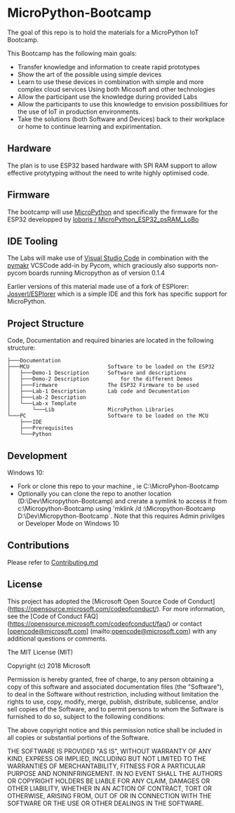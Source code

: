# MicroPython-Bootcamp

The goal of this repo is to hold the materials for a MicroPython IoT Bootcamp.

This Bootcamp has the following main goals:

* Transfer knowledge and information to create rapid prototypes
* Show the art of the possible using simple devices 
* Learn to use these devices in combination with simple and more complex cloud services Using both Micosoft and other technologies
* Allow the participant use the knowledge during provided Labs
* Allow the participants to use this knowledge to envision possibilitiues for the use of IoT in production environments.
* Take the solutions (both Software and Devices) back to their workplace or home to continue learning and expirimentation.

Hardware
--------
The plan is to use ESP32 based hardware with SPI RAM support to allow effective protytyping without the need to write highly optimised code.

Firmware
--------
The bootcamp will use [MicroPython](http://micropython.org/) and specifically the firmware for the ESP32 developped by 
[loboris / MicroPython_ESP32_psRAM_LoBo](https://github.com/loboris/MicroPython_ESP32_psRAM_LoBo) 

IDE Tooling
-----------
The Labs will make use of [Visual Studio Code](https://code.visualstudio.com/Download) in combination with the [pymakr](https://docs.pycom.io/pymakr/installation/vscode) VCSCode add-in by Pycom, 
which graciously also supports non-pycom boards running Micropython as of version 0.1.4

Earlier versions of this material made use of a fork of ESPlorer: [Josverl/ESPlorer](https://github.com/Josverl/ESPlorer) which is a simple IDE and this fork has specific support for MicroPython.

## Project Structure
Code, Documentation and required binaries are located in the following structure:

    ├───Documentation
    ├───MCU                         Software to be loaded on the ESP32
    │   ├───Demo-1 Description      Software and descriptions 
    │   ├───Demo-2 Description          for the different Demos
    │   ├───Firmware                The ESP32 Firmware to be used
    │   ├───Lab-1 Description       Lab code and Decumentation
    │   ├───Lab-2 Description
    │   └───Lab-x Template
    │       └───Lib                 MicroPython Libraries
    └───PC                          Software to be loaded on the MCU
        ├───IDE
        ├───Prerequisites
        └───Python

## Development
Windows 10:

* Fork or clone this repo to your machine , ie C:\MicroPyhon-Bootcamp
* Optionally you can clone the repo to another location (D:\Dev\Micropython-Bootcamp) and crerate a symlink to access it from c:\Micropython-Bootcamp using 
  'mklink /d :\Micropython-Bootcamp D:\Dev\Micropython-Bootcamp`. Note that this requires Admin privilges or Developer Mode on Windows 10 


## Contributions
Please refer to [Contributing.md](Documentation/CONTRIBUTING.md)

## License
This project has adopted the [Microsoft Open Source Code of Conduct] (https://opensource.microsoft.com/codeofconduct/). For more information, see the [Code of Conduct FAQ] (https://opensource.microsoft.com/codeofconduct/faq/) or contact [opencode@microsoft.com] (mailto:opencode@microsoft.com) with any additional questions or comments.

The MIT License (MIT)

Copyright (c) 2018 Microsoft

Permission is hereby granted, free of charge, to any person obtaining a copy of this software and associated documentation files (the "Software"), to deal in the Software without restriction, including without limitation the rights to use, copy, modify, merge, publish, distribute, sublicense, and/or sell copies of the Software, and to permit persons to whom the Software is furnished to do so, subject to the following conditions:

The above copyright notice and this permission notice shall be included in all copies or substantial portions of the Software.

THE SOFTWARE IS PROVIDED "AS IS", WITHOUT WARRANTY OF ANY KIND, EXPRESS OR IMPLIED, INCLUDING BUT NOT LIMITED TO THE WARRANTIES OF MERCHANTABILITY, FITNESS FOR A PARTICULAR PURPOSE AND NONINFRINGEMENT. IN NO EVENT SHALL THE AUTHORS OR COPYRIGHT HOLDERS BE LIABLE FOR ANY CLAIM, DAMAGES OR OTHER LIABILITY, WHETHER IN AN ACTION OF CONTRACT, TORT OR OTHERWISE, ARISING FROM, OUT OF OR IN CONNECTION WITH THE SOFTWARE OR THE USE OR OTHER DEALINGS IN THE SOFTWARE.

